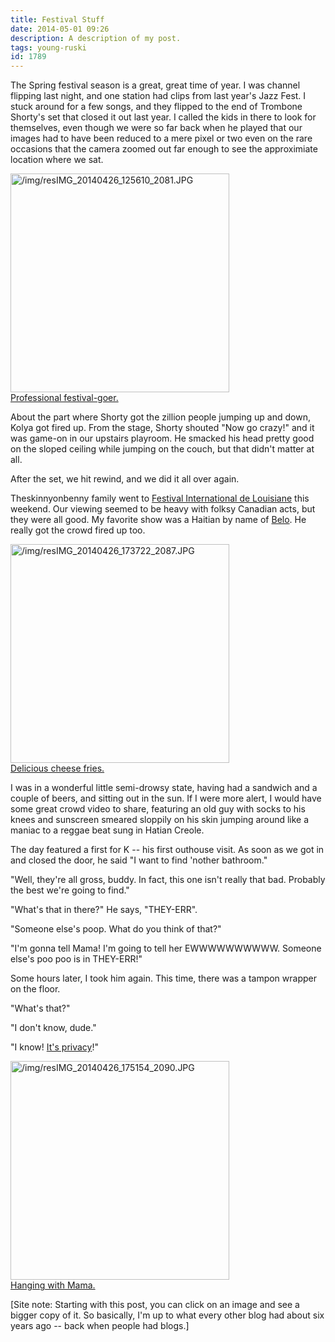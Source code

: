 ```yaml
---
title: Festival Stuff
date: 2014-05-01 09:26
description: A description of my post.
tags: young-ruski
id: 1789
---
```

The Spring festival season is a great, great time of year.  I was channel flipping last night, and one station had clips from last year's Jazz Fest.  I stuck around for a few songs, and they flipped to the end of Trombone Shorty's set that closed it out last year.  I called the kids in there to look for themselves, even though we were so far back when he played that our images had to have been reduced to a mere pixel or two even on the rare occasions that the camera zoomed out far enough to see the approximiate location where we sat.

<a class="lightview alignright" href="/img/resIMG_20140426_125610_2081.JPG" data-lightview-caption="Professional festival-goer." data-lightview-group="group1"><img src="/img/resIMG_20140426_125610_2081.JPG" alt="/img/resIMG_20140426_125610_2081.JPG" width="350px"><br><span class="caption alignleft">Professional festival-goer.</span></a>

About the part where Shorty got the zillion people jumping up and down, Kolya got fired up.  From the stage, Shorty shouted "Now go crazy!" and it was game-on in our upstairs playroom.  He smacked his head pretty good on the sloped ceiling while jumping on the couch, but that didn't matter at all.  

After the set, we hit rewind, and we did it all over again.

Theskinnyonbenny family went to <a href="https://www.festivalinternational.com/site.php" target="_blank">Festival International de Louisiane</a> this weekend.  Our viewing seemed to be heavy with folksy Canadian acts, but they were all good.  My favorite show was a Haitian by name of <a href="https://www.youtube.com/watch?v=Y-8NVnlIs30" target="_blank">Belo</a>.  He really got the crowd fired up too.  

<a class="lightview alignright" href="/img/resIMG_20140426_173722_2087.JPG" data-lightview-caption="Delicious cheese fries." data-lightview-group="group1"><img src="/img/resIMG_20140426_173722_2087.JPG" alt="/img/resIMG_20140426_173722_2087.JPG" height="350px"><br><span class="caption alignleft">Delicious cheese fries.</span></a>

I was in a wonderful little semi-drowsy state, having had a sandwich and a couple of beers, and sitting out in the sun.  If I were more alert, I would have some great crowd video to share, featuring an old guy with socks to his knees and sunscreen smeared sloppily on his skin jumping around like a maniac to a reggae beat sung in Hatian Creole.

The day featured a first for K -- his first outhouse visit.  As soon as we got in and closed the door, he said "I want to find 'nother bathroom."

"Well, they're all gross, buddy.  In fact, this one isn't really that bad.  Probably the best we're going to find."

"What's that in there?"  He says, "THEY-ERR".

"Someone else's poop.  What do you think of that?"

"I'm gonna tell Mama!  I'm going to tell her EWWWWWWWWWW.  Someone else's poo poo is in THEY-ERR!"

Some hours later, I took him again.  This time, there was a tampon wrapper on the floor.

"What's that?"

"I don't know, dude."

"I know!  <a href="http://theskinnyonbenny.com/blog2/archives/1778">It's privacy</a>!"

<a class="lightview alignright" href="/img/resIMG_20140426_175154_2090.JPG" data-lightview-caption="Hanging with Mama." data-lightview-group="group1"><img src="/img/resIMG_20140426_175154_2090.JPG" alt="/img/resIMG_20140426_175154_2090.JPG" width="350px"><br><span class="caption alignleft">Hanging with Mama.</span></a>

[Site note:  Starting with this post, you can click on an image and see a bigger copy of it.  So basically, I'm up to what every other blog had about six years ago -- back when people had blogs.]

